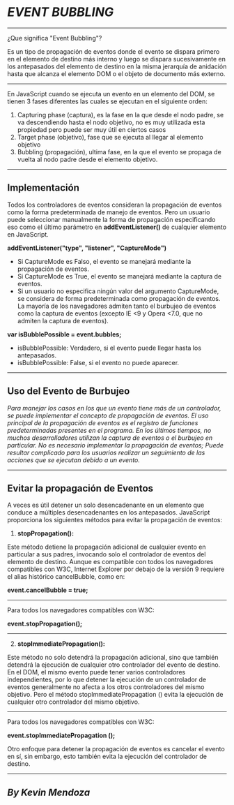 
# *EVENT BUBBLING* 
_________________________

¿Que significa "Event Bubbling"?

Es un tipo de propagación de eventos donde el evento se dispara primero en el elemento de destino más interno y luego se dispara sucesivamente en los antepasados ​​del elemento de destino en la misma jerarquía de anidación hasta que alcanza el elemento DOM o el objeto de documento más externo.


___________________________
En JavaScript cuando se ejecuta un evento en un elemento del DOM, se tienen 3 fases diferentes las cuales se ejecutan en el siguiente orden:

1. Capturing phase (captura), es la fase en la que desde el nodo padre, se va descendiendo hasta el nodo objetivo, no es muy utilizada esta propiedad pero puede ser muy útil en ciertos casos
2. Target phase (objetivo), fase que se ejecuta al llegar al elemento objetivo
3. Bubbling (propagación), ultima fase, en la que el evento se propaga de vuelta al nodo padre desde el elemento objetivo.

________________

## Implementación
Todos los controladores de eventos consideran la propagación de eventos como la forma predeterminada de manejo de eventos. Pero un usuario puede seleccionar manualmente la forma de propagación especificando eso como el último parámetro en **addEventListener()** de cualquier elemento en JavaScript.

**addEventListener("type", "listener", "CaptureMode")**

* Si CaptureMode es Falso, el evento se manejará mediante la propagación de eventos.
* Si CaptureMode es True, el evento se manejará mediante la captura de eventos.
* Si un usuario no especifica ningún valor del argumento CaptureMode, se considera de forma predeterminada como propagación de eventos. La mayoría de los navegadores admiten tanto el burbujeo de eventos como la captura de eventos (excepto IE <9 y Opera <7.0, que no admiten la captura de eventos).

**var isBubblePossible = event.bubbles;**
* isBubblePossible: Verdadero, si el evento puede llegar hasta los antepasados.
* isBubblePossible: False, si el evento no puede aparecer.
_____

## Uso del Evento de Burbujeo


*Para manejar los casos en los que un evento tiene más de un controlador, se puede implementar el concepto de propagación de eventos. El uso principal de la propagación de eventos es el registro de funciones predeterminadas presentes en el programa. En los últimos tiempos, no muchos desarrolladores utilizan la captura de eventos o el burbujeo en particular. No es necesario implementar la propagación de eventos; Puede resultar complicado para los usuarios realizar un seguimiento de las acciones que se ejecutan debido a un evento.*

_________

## Evitar la propagación de Eventos
A veces es útil detener un solo desencadenante en un elemento que conduce a múltiples desencadenantes en los antepasados. JavaScript proporciona los siguientes métodos para evitar la propagación de eventos:

1. **stopPropagation():** 

Este método detiene la propagación adicional de cualquier evento en particular a sus padres, invocando solo el controlador de eventos del elemento de destino. Aunque es compatible con todos los navegadores compatibles con W3C, Internet Explorer por debajo de la versión 9 requiere el alias histórico cancelBubble, como en:
 
**event.cancelBubble = true;**
_____


Para todos los navegadores compatibles con W3C:

**event.stopPropagation();**
____

2. **stopImmediatePropagation():** 

Este método no solo detendrá la propagación adicional, sino que también detendrá la ejecución de cualquier otro controlador del evento de destino. En el DOM, el mismo evento puede tener varios controladores independientes, por lo que detener la ejecución de un controlador de eventos generalmente no afecta a los otros controladores del mismo objetivo. Pero el método stopImmediatePropagation () evita la ejecución de cualquier otro controlador del mismo objetivo.
___

Para todos los navegadores compatibles con W3C:

**event.stopImmediatePropagation ();**

Otro enfoque para detener la propagación de eventos es cancelar el evento en sí, sin embargo, esto también evita la ejecución del controlador de destino.
______

## *By Kevin Mendoza* 